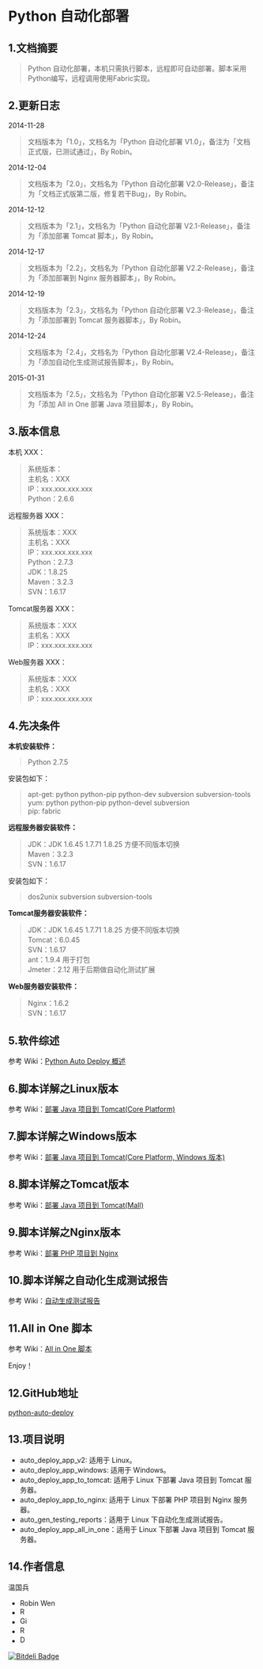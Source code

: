 # Python 自动化部署 #

## 1.文档摘要 ##

> Python 自动化部署，本机只需执行脚本，远程即可自动部署。脚本采用Python编写，远程调用使用Fabric实现。

## 2.更新日志 ##

2014-11-28
> 文档版本为「1.0」，文档名为「Python 自动化部署 V1.0」，备注为「文档正式版，已测试通过」，By Robin。

2014-12-04
> 文档版本为「2.0」，文档名为「Python 自动化部署 V2.0-Release」，备注为「文档正式版第二版，修复若干Bug」，By Robin。

2014-12-12
> 文档版本为「2.1」，文档名为「Python 自动化部署 V2.1-Release」，备注为「添加部署 Tomcat 脚本」，By Robin。

2014-12-17
> 文档版本为「2.2」，文档名为「Python 自动化部署 V2.2-Release」，备注为「添加部署到 Nginx 服务器脚本」，By Robin。

2014-12-19
> 文档版本为「2.3」，文档名为「Python 自动化部署 V2.3-Release」，备注为「添加部署到 Tomcat 服务器脚本」，By Robin。

2014-12-24
> 文档版本为「2.4」，文档名为「Python 自动化部署 V2.4-Release」，备注为「添加自动化生成测试报告脚本」，By Robin。

2015-01-31
> 文档版本为「2.5」，文档名为「Python 自动化部署 V2.5-Release」，备注为「添加 All in One 部署 Java 项目脚本」，By Robin。

## 3.版本信息 ##

本机 XXX：

> 系统版本：<br/>
> 主机名：XXX <br/>
> IP：xxx.xxx.xxx.xxx <br/>
> Python：2.6.6

远程服务器 XXX：

> 系统版本：XXX <br/>
> 主机名：XXX <br/>
> IP：xxx.xxx.xxx.xxx <br/>
> Python：2.7.3 <br/>
> JDK：1.8.25 <br/>
> Maven：3.2.3 <br/>
> SVN：1.6.17

Tomcat服务器 XXX：

> 系统版本：XXX <br/>
> 主机名：XXX <br/>
> IP：xxx.xxx.xxx.xxx

Web服务器 XXX：

> 系统版本：XXX <br/>
> 主机名：XXX <br/>
> IP：xxx.xxx.xxx.xxx

## 4.先决条件 ##

**本机安装软件：**

> Python 2.7.5

安装包如下：

> apt-get: python python-pip python-dev subversion subversion-tools <br/>
> yum: python python-pip python-devel subversion <br/>
> pip: fabric

**远程服务器安装软件：**

> JDK：JDK 1.6.45 1.7.71 1.8.25 方便不同版本切换<br/>
> Maven：3.2.3 <br/>
> SVN：1.6.17

安装包如下：

> dos2unix subversion subversion-tools

**Tomcat服务器安装软件：**

> JDK：JDK 1.6.45 1.7.71 1.8.25 方便不同版本切换<br/>
> Tomcat：6.0.45 <br/>
> SVN：1.6.17 <br/>
> ant：1.9.4 用于打包 <br/>
> Jmeter：2.12 用于后期做自动化测试扩展

**Web服务器安装软件：**

> Nginx：1.6.2 <br/>
> SVN：1.6.17

## 5.软件综述 ##

参考 Wiki：[Python Auto Deploy 概述](http://git.io/bwSy)

## 6.脚本详解之Linux版本 ##

参考 Wiki：[部署 Java 项目到 Tomcat(Core Platform)](http://git.io/bwQq)

## 7.脚本详解之Windows版本 ##

参考 Wiki：[部署 Java 项目到 Tomcat(Core Platform, Windows 版本)](http://git.io/bw7q)

## 8.脚本详解之Tomcat版本 ##

参考 Wiki：[部署 Java 项目到 Tomcat(Mall)](http://git.io/bw7A)

## 9.脚本详解之Nginx版本 ##

参考 Wiki：[部署 PHP 项目到 Nginx](http://git.io/bwdv)

## 10.脚本详解之自动化生成测试报告 ##

参考 Wiki：[自动生成测试报告](http://git.io/bwd5)

## 11.All in One 脚本 ##

参考 Wiki：[All in One 脚本](http://git.io/bwNw)

Enjoy！

## 12.GitHub地址 ##

[python-auto-deploy](http://git.io/F85N)

## 13.项目说明 ##

* auto_deploy_app_v2: 适用于 Linux。
* auto_deploy_app_windows: 适用于 Windows。
* auto_deploy_app_to_tomcat: 适用于 Linux 下部署 Java 项目到 Tomcat 服务器。
* auto_deploy_app_to_nginx: 适用于 Linux 下部署 PHP 项目到 Nginx 服务器。
* auto_gen_testing_reports：适用于 Linux 下自动化生成测试报告。
* auto_deploy_app_all_in_one：适用于 Linux 下部署 Java 项目到 Tomcat 服务器。

## 14.作者信息 ##

温国兵

* Robin Wen
* <a href="mailto:dbarobinwen@gmail.com"><img src="http://i.imgur.com/7yOaC7C.png" title="Robin's Gmail" border="0" height="16px" width="16px" alt="Robin's Gmail" /></a>
* <a href="https://github.com/dbarobin" target="_blank"><img src="https://farm9.staticflickr.com/8653/15815300288_69bb6bb56d_o_d.png" title="Github" border="0" alt="Github" height="16px" width="16px" /></a>
* <a href="http://dbarobin.com" target="_blank"><img src="http://i.imgur.com/dEfMkyt.jpg" title="Robin's Blog" border="0" alt="Robin's Blog" height="16px" width="16px" /></a>
* <a href="http://blog.csdn.net/justdb" target="_blank"><img src="http://i.imgur.com/BROigUO.jpg" title="DBA@Robin's CSDN" height="16px" width="16px" border="0" alt="DBA@Robin's CSDN" /></a>

[![Bitdeli Badge](https://d2weczhvl823v0.cloudfront.net/dbarobin/python-auto-deploy/trend.png)](https://bitdeli.com/free "Bitdeli Badge")
